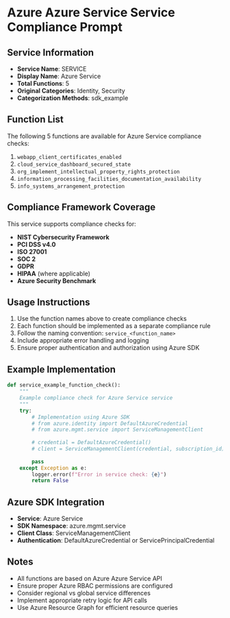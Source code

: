 # Azure Azure Service Service Compliance Prompt

## Service Information
- **Service Name**: SERVICE
- **Display Name**: Azure Service
- **Total Functions**: 5
- **Original Categories**: Identity, Security
- **Categorization Methods**: sdk_example

## Function List
The following 5 functions are available for Azure Service compliance checks:

1. `webapp_client_certificates_enabled`
2. `cloud_service_dashboard_secured_state`
3. `org_implement_intellectual_property_rights_protection`
4. `information_processing_facilities_documentation_availability`
5. `info_systems_arrangement_protection`


## Compliance Framework Coverage
This service supports compliance checks for:
- **NIST Cybersecurity Framework**
- **PCI DSS v4.0**
- **ISO 27001**
- **SOC 2**
- **GDPR**
- **HIPAA** (where applicable)
- **Azure Security Benchmark**

## Usage Instructions
1. Use the function names above to create compliance checks
2. Each function should be implemented as a separate compliance rule
3. Follow the naming convention: `service_<function_name>`
4. Include appropriate error handling and logging
5. Ensure proper authentication and authorization using Azure SDK

## Example Implementation
```python
def service_example_function_check():
    """
    Example compliance check for Azure Service service
    """
    try:
        # Implementation using Azure SDK
        # from azure.identity import DefaultAzureCredential
        # from azure.mgmt.service import ServiceManagementClient
        
        # credential = DefaultAzureCredential()
        # client = ServiceManagementClient(credential, subscription_id)
        
        pass
    except Exception as e:
        logger.error(f"Error in service check: {e}")
        return False
```

## Azure SDK Integration
- **Service**: Azure Service
- **SDK Namespace**: azure.mgmt.service
- **Client Class**: ServiceManagementClient
- **Authentication**: DefaultAzureCredential or ServicePrincipalCredential

## Notes
- All functions are based on Azure Azure Service API
- Ensure proper Azure RBAC permissions are configured
- Consider regional vs global service differences
- Implement appropriate retry logic for API calls
- Use Azure Resource Graph for efficient resource queries
